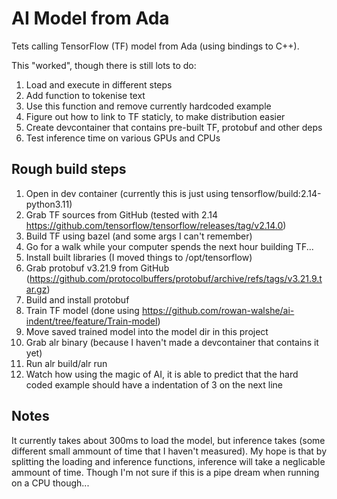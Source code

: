 # AI Model from Ada

Tets calling TensorFlow (TF) model from Ada (using bindings to C++).

This "worked", though there is still lots to do:
1. Load and execute in different steps
1. Add function to tokenise text
1. Use this function and remove currently hardcoded example
1. Figure out how to link to TF staticly, to make distribution easier
1. Create devcontainer that contains pre-built TF, protobuf and other deps
1. Test inference time on various GPUs and CPUs

## Rough build steps

1. Open in dev container (currently this is just using tensorflow/build:2.14-python3.11)
1. Grab TF sources from GitHub (tested with 2.14 https://github.com/tensorflow/tensorflow/releases/tag/v2.14.0)
1. Build TF using bazel (and some args I can't remember)
1. Go for a walk while your computer spends the next hour building TF...
1. Install built libraries (I moved things to /opt/tensorflow)
1. Grab protobuf v3.21.9 from GitHub (https://github.com/protocolbuffers/protobuf/archive/refs/tags/v3.21.9.tar.gz)
1. Build and install protobuf
1. Train TF model (done using https://github.com/rowan-walshe/ai-indent/tree/feature/Train-model)
1. Move saved trained model into the model dir in this project
1. Grab alr binary (because I haven't made a devcontainer that contains it yet)
1. Run alr build/alr run
1. Watch how using the magic of AI, it is able to predict that the hard coded example should have a indentation of 3 on the next line

## Notes

It currently takes about 300ms to load the model, but inference takes (some different small ammount of time that I haven't measured). My hope is that by splitting the loading and inference functions, inference will take a neglicable ammount of time. Though I'm not sure if this is a pipe dream when running on a CPU though...
